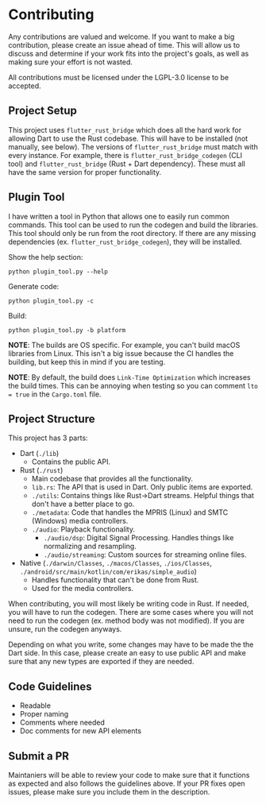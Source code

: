 # Contributing
Any contributions are valued and welcome. If you want to make a big contribution, please create an issue ahead of time.
This will allow us to discuss and determine if your work fits into the project's goals, as well as making sure your effort is not wasted.

All contributions must be licensed under the LGPL-3.0 license to be accepted.

## Project Setup
This project uses `flutter_rust_bridge` which does all the hard work for allowing Dart to use the Rust codebase.
This will have to be installed (not manually, see below). The versions of `flutter_rust_bridge` must match with every instance. For example,
there is `flutter_rust_bridge_codegen` (CLI tool) and `flutter_rust_bridge` (Rust + Dart dependency).
These must all have the same version for proper functionality.

## Plugin Tool
I have written a tool in Python that allows one to easily run common commands.
This tool can be used to run the codegen and build the libraries.
This tool should only be run from the root directory.
If there are any missing dependencies (ex. `flutter_rust_bridge_codegen`), they will be installed.

Show the help section:
```
python plugin_tool.py --help
```

Generate code:
```
python plugin_tool.py -c
```

Build:
```
python plugin_tool.py -b platform
```

**NOTE**: The builds are OS specific. For example, you can't build macOS libraries from Linux.
This isn't a big issue because the CI handles the building, but keep this in mind if you are testing.

**NOTE**: By default, the build does `Link-Time Optimization` which increases the build times.
This can be annoying when testing so you can comment `lto = true` in the `Cargo.toml` file.

## Project Structure
This project has 3 parts:
- Dart (`./lib`)
  - Contains the public API.
- Rust (`./rust`)
  - Main codebase that provides all the functionality.
  - `lib.rs`: The API that is used in Dart. Only public items are exported.
  - `./utils`: Contains things like Rust->Dart streams. Helpful things that don't have a better place to go.
  - `./metadata`: Code that handles the MPRIS (Linux) and SMTC (Windows) media controllers.
  - `./audio`: Playback functionality.
    - `./audio/dsp`: Digital Signal Processing. Handles things like normalizing and resampling.
    - `./audio/streaming`: Custom sources for streaming online files.
- Native (`./darwin/Classes`, `./macos/Classes`, `./ios/Classes`, `./android/src/main/kotlin/com/erikas/simple_audio`)
  - Handles functionality that can't be done from Rust.
  - Used for the media controllers.

When contributing, you will most likely be writing code in Rust.
If needed, you will have to run the codegen. There are some cases where you
will not need to run the codegen (ex. method body was not modified). If you are unsure, run the codegen anyways.

Depending on what you write, some changes may have to be made the the Dart side. In this case, please create
an easy to use public API and make sure that any new types are exported if they are needed.

## Code Guidelines
- Readable
- Proper naming
- Comments where needed
- Doc comments for new API elements

## Submit a PR
Maintaniers will be able to review your code to make sure that it functions as expected and also follows the guidelines above.
If your PR fixes open issues, please make sure you include them in the description.
